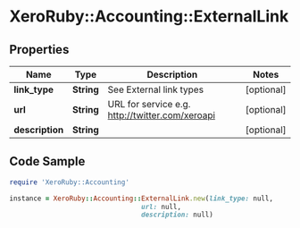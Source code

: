 # XeroRuby::Accounting::ExternalLink

## Properties

Name | Type | Description | Notes
------------ | ------------- | ------------- | -------------
**link_type** | **String** | See External link types | [optional] 
**url** | **String** | URL for service e.g. http://twitter.com/xeroapi | [optional] 
**description** | **String** |  | [optional] 

## Code Sample

```ruby
require 'XeroRuby::Accounting'

instance = XeroRuby::Accounting::ExternalLink.new(link_type: null,
                                 url: null,
                                 description: null)
```


